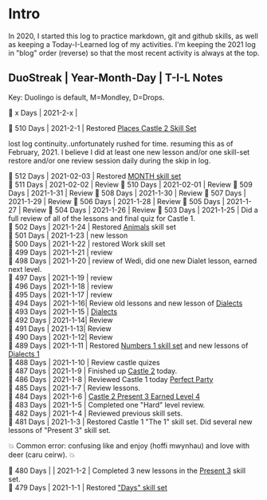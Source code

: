 # Intro
In 2020, I started this log to practice markdown, git and github skills, as well as keeping a Today-I-Learned log of my activities. I'm keeping the 2021 log in "blog" order (reverse) so that the most recent activity is always at the top. 


## DuoStreak | Year-Month-Day | T-I-L Notes 
Key: Duolingo is default, M=Mondley, D=Drops. <br>

:dragon_face:  x Days | 2021-2-x |  <br> 

:dragon_face:  510 Days | 2021-2-1 |  Restored [Places Castle 2 Skill Set](https://github.com/EO4wellness/T-I-L/blob/main/polyglot/gales/Castle-2/Places.MD)<br>

lost log continuity..unfortunately rushed for time.  resuming this as of February, 2021.  I believe I did at least one new lesson and/or one skill-set restore and/or one review session daily during the skip in log. 

:dragon_face: 512 Days | 2021-02-03 | Restored [MONTH skill set](https://github.com/EO4wellness/T-I-L/blob/main/polyglot/gales/Castle-2/Months.md#restoration-session-2021-02-03)<br>
:dragon_face: 511 Days | 2021-02-02 | Review 
:dragon_face: 510 Days | 2021-02-01 | Review 
:dragon_face:  509 Days | 2021-1-31 | Review 
:dragon_face:  508 Days | 2021-1-30 | Review 
:dragon_face:  507 Days | 2021-1-29 | Review 
:dragon_face:  506 Days | 2021-1-28 | Review 
:dragon_face:  505 Days | 2021-1-27 | Review 
:dragon_face:  504 Days | 2021-1-26 | Review 
:dragon_face:  503 Days | 2021-1-25 | Did a full review of all of the lessons and final quiz for Castle 1. <br>
:dragon_face:  502 Days | 2021-1-24 | Restored [Animals](https://github.com/EO4wellness/T-I-L/blob/main/polyglot/gales/Castle-2/Animals.md) skill set<br>
:dragon_face:  501 Days | 2021-1-23 | new lesson <br>
:dragon_face:  500 Days | 2021-1-22 | restored Work skill set <br>
:dragon_face:  499 Days | 2021-1-21 | review <br>
:dragon_face:  498 Days | 2021-1-20 | review of Wedi, did one new Dialet lesson, earned next level. <br> 
:dragon_face:  497 Days | 2021-1-19 | review  <br> 
:dragon_face:  496 Days | 2021-1-18 | review  <br> 
:dragon_face:  495 Days | 2021-1-17 | review  <br> 
:dragon_face:  494 Days | 2021-1-16|  Review old lessons and new lesson of [Dialects](https://github.com/EO4wellness/T-I-L/blob/main/polyglot/gales/Castle-3/Dialects-1.md#2021-01-16) <br> 
:dragon_face:  493 Days | 2021-1-15 | [Dialects](https://github.com/EO4wellness/T-I-L/blob/main/polyglot/gales/Castle-3/Dialects-1.md#2021-01-11)<br> 
:dragon_face:  492 Days | 2021-1-14|  Review <br> 
:dragon_face:  491 Days | 2021-1-13|  Review <br> 
:dragon_face:  490 Days | 2021-1-12|  Review <br> 
:dragon_face:  489 Days | 2021-1-11 | Restored [Numbers 1 skill set](https://github.com/EO4wellness/T-I-L/blob/main/polyglot/gales/Castle-1/Numbers-1.md) and new lessons of [Dialects 1](https://github.com/EO4wellness/T-I-L/blob/main/polyglot/gales/Castle-3/Dialects-1.md) <br> 
:dragon_face:  488 Days | 2021-1-10 | Review castle quizes <br> 
:dragon_face:  487 Days | 2021-1-9 | Finished up [Castle 2](https://github.com/EO4wellness/T-I-L/tree/main/polyglot/gales/Castle-2) today. <br> 
:dragon_face:  486 Days | 2021-1-8 | Reviewed Castle 1 today [Perfect Party](https://github.com/EO4wellness/T-I-L/tree/main/polyglot/gales/Castle-1) <br> 
:dragon_face:  485 Days | 2021-1-7 | Review lessons.  <br> 
:dragon_face:  484 Days | 2021-1-6 | [Castle 2 Present 3 Earned Level 4](https://github.com/EO4wellness/T-I-L/blob/main/polyglot/gales/Castle-2/2021-01-06-next-level.png)<br>
:dragon_face:  483 Days | 2021-1-5 |  Completed one "Hard" level review. <br>
:dragon_face:  482 Days | 2021-1-4 |  Reviewed previous skill sets. <br>
:dragon_face:  481 Days | 2021-1-3 |  Restored Castle 1 "The 1" skill set.  Did several new lessons of "Present 3" skill set.  <br>


  :boom: Common error: confusing like and enjoy (hoffi mwynhau) and love with deer (caru ceirw). :boom:
    
    
:dragon_face:  480 Days | | 2021-1-2 | Completed 3 new lessons in the [Present 3](https://github.com/EO4wellness/T-I-L/blob/main/polyglot/gales/Castle-2/2021-01-02.md) skill set. <br>
:dragon_face:  479 Days | 2021-1-1 | Restored ["Days" skill set](https://github.com/EO4wellness/T-I-L/blob/main/polyglot/gales/Castle-2/Days.md)<br>
